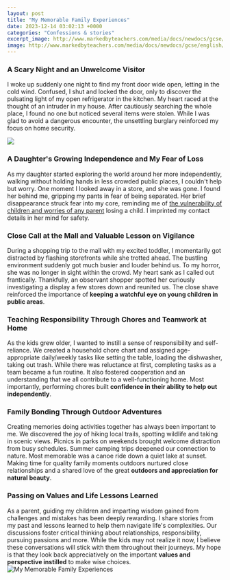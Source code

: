 ```yaml
---
layout: post
title: "My Memorable Family Experiences"
date: 2023-12-14 03:02:13 +0000
categories: "Confessions & stories"
excerpt_image: http://www.markedbyteachers.com/media/docs/newdocs/gcse/english/english_language/writing_to_inform_explain_and_describe/2515/images/full/img_cropped_1.png
image: http://www.markedbyteachers.com/media/docs/newdocs/gcse/english/english_language/writing_to_inform_explain_and_describe/2515/images/full/img_cropped_1.png
---
```


### A Scary Night and an Unwelcome Visitor    
I woke up suddenly one night to find my front door wide open, letting in the cold wind. Confused, I shut and locked the door, only to discover the pulsating light of my open refrigerator in the kitchen. My heart raced at the thought of an intruder in my house. After cautiously searching the whole place, I found no one but noticed several items were stolen. While I was glad to avoid a dangerous encounter, the unsettling burglary reinforced my focus on home security.

![](https://www.flytographer.com/wp-content/uploads/2017/04/Paris-family-vacation-photographer.jpgParis-family-vacation-photographer)
### A Daughter's Growing Independence and My Fear of Loss
As my daughter started exploring the world around her more independently, walking without holding hands in less crowded public places, I couldn't help but worry. One moment I looked away in a store, and she was gone. I found her behind me, gripping my pants in fear of being separated. Her brief disappearance struck fear into my core, reminding me of [the vulnerability of children and worries of any parent](https://store.fi.io.vn/collection/chihuahua) losing a child. I imprinted my contact details in her mind for safety.  
### Close Call at the Mall and Valuable Lesson on Vigilance  
During a shopping trip to the mall with my excited toddler, I momentarily got distracted by flashing storefronts while she trotted ahead. The bustling environment suddenly got much busier and louder behind us. To my horror, she was no longer in sight within the crowd. My heart sank as I called out frantically. Thankfully, an observant shopper spotted her curiously investigating a display a few stores down and reunited us. The close shave reinforced the importance of **keeping a watchful eye on young children in public areas**.
### Teaching Responsibility Through Chores and Teamwork at Home
As the kids grew older, I wanted to instill a sense of responsibility and self-reliance. We created a household chore chart and assigned age-appropriate daily/weekly tasks like setting the table, loading the dishwasher, taking out trash. While there was reluctance at first, completing tasks as a team became a fun routine. It also fostered cooperation and an understanding that we all contribute to a well-functioning home. Most importantly, performing chores built **confidence in their ability to help out independently**.
### Family Bonding Through Outdoor Adventures  
Creating memories doing activities together has always been important to me. We discovered the joy of hiking local trails, spotting wildlife and taking in scenic views. Picnics in parks on weekends brought welcome distraction from busy schedules. Summer camping trips deepened our connection to nature. Most memorable was a canoe ride down a quiet lake at sunset. Making time for quality family moments outdoors nurtured close relationships and a shared love of the great **outdoors and appreciation for natural beauty**.  
### Passing on Values and Life Lessons Learned
As a parent, guiding my children and imparting wisdom gained from challenges and mistakes has been deeply rewarding. I share stories from my past and lessons learned to help them navigate life's complexities. Our discussions foster critical thinking about relationships, responsibility, pursuing passions and more. While the kids may not realize it now, I believe these conversations will stick with them throughout their journeys. My hope is that they look back appreciatively on the important **values and perspective instilled** to make wise choices.
![My Memorable Family Experiences](http://www.markedbyteachers.com/media/docs/newdocs/gcse/english/english_language/writing_to_inform_explain_and_describe/2515/images/full/img_cropped_1.png)